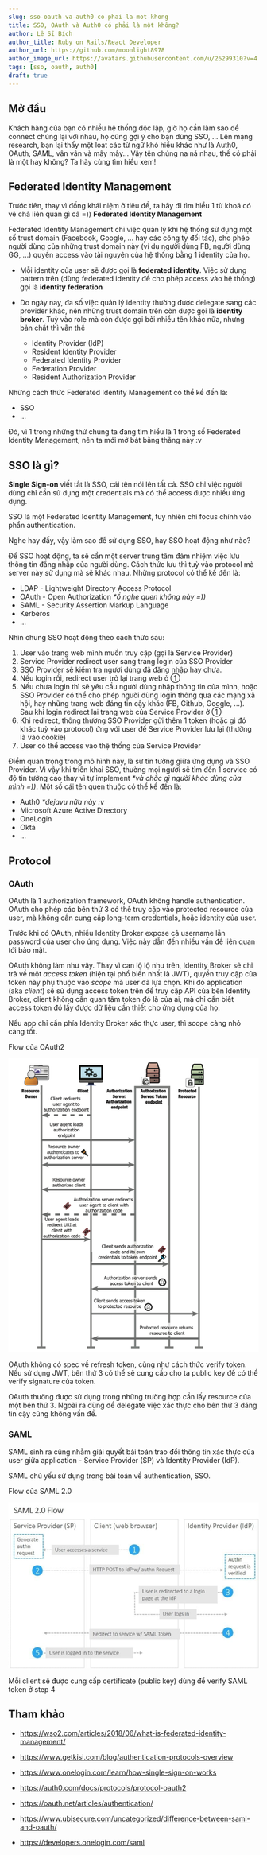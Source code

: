 ```yaml
---
slug: sso-oauth-va-auth0-co-phai-la-mot-khong
title: SSO, OAuth và Auth0 có phải là một không?
author: Lê Sĩ Bích
author_title: Ruby on Rails/React Developer
author_url: https://github.com/moonlight8978
author_image_url: https://avatars.githubusercontent.com/u/26299310?v=4
tags: [sso, oauth, auth0]
draft: true
---
```


## Mở đầu

Khách hàng của bạn có nhiều hệ thống độc lập, giờ họ cần làm sao để connect chúng lại với nhau, họ cũng gợi ý cho bạn dùng SSO, ... Lên mạng research, bạn lại thấy một loạt các từ ngữ khó hiểu khác như là Auth0, OAuth, SAML, vân vân và mây mây... Vậy tên chúng na ná nhau, thế có phải là một hay không? Ta hãy cùng tìm hiểu xem!

## Federated Identity Management

Trước tiên, thay vì đống khái niệm ở tiêu đề, ta hãy đi tìm hiểu 1 từ khoá có vẻ chả liên quan gì cả =)) **Federated Identity Management**

Federated Identity Management chỉ việc quản lý khi hệ thống sử dụng một số trust domain (Facebook, Google, ... hay các công ty đối tác), cho phép người dùng của những trust domain này (ví dụ người dùng FB, người dùng GG, ...) quyền access vào tài nguyên của hệ thống bằng 1 identity của họ.

- Mỗi identity của user sẽ được gọi là **federated identity**. Việc sử dụng pattern trên (dùng federated identity để cho phép access vào hệ thống) gọi là **identity federation**

- Do ngày nay, đa số việc quản lý identity thường được delegate sang các provider khác, nên những trust domain trên còn được gọi là **identity broker**. Tuỳ vào role mà còn được gọi bởi nhiều tên khác nữa, nhưng bản chất thì vẫn thế

  - Identity Provider (IdP)
  - Resident Identity Provider
  - Federated Identity Provider
  - Federation Provider
  - Resident Authorization Provider

Những cách thức Federated Identity Management có thể kể đến là:

- SSO
- ...

Đó, vì 1 trong những thứ chúng ta đang tìm hiểu là 1 trong số Federated Identity Management, nên ta mới mở bát bằng thằng này :v

## SSO là gì?

**Single Sign-on** viết tắt là SSO, cái tên nói lên tất cả. SSO chỉ việc người dùng chỉ cần sử dụng một credentials mà có thể access được nhiều ứng dụng.

SSO là một Federated Identity Management, tuy nhiên chỉ focus chính vào phần authentication.

Nghe hay đấy, vậy làm sao để sử dụng SSO, hay SSO hoạt động như nào?

Để SSO hoạt động, ta sẽ cần một server trung tâm đảm nhiệm việc lưu thông tin đăng nhập của người dùng. Cách thức lưu thì tuỳ vào protocol mà server này sử dụng mà sẽ khác nhau. Những protocol có thể kể đến là:

- LDAP - Lightweight Directory Access Protocol
- OAuth - Open Authorization _\*ồ nghe quen không này =))_
- SAML - Security Assertion Markup Language
- Kerberos
- ...

Nhìn chung SSO hoạt động theo cách thức sau:

1. User vào trang web mình muốn truy cập (gọi là Service Provider)
2. Service Provider redirect user sang trang login của SSO Provider
3. SSO Provider sẽ kiểm tra người dùng đã đăng nhập hay chưa.
4. Nếu login rồi, redirect user trở lại trang web ở ①
5. Nếu chưa login thì sẽ yêu cầu người dùng nhập thông tin của mình, hoặc SSO Provider có thể cho phép người dùng login thông qua các mạng xã hội, hay những trang web đáng tin cậy khác (FB, Github, Google, ...). Sau khi login redirect lại trang web của Service Provider ở ①
6. Khi redirect, thông thường SSO Provider gửi thêm 1 token (hoặc gì đó khác tuỳ vào protocol) ứng với user để Service Provider lưu lại (thường là vào cookie)
7. User có thể access vào thệ thống của Service Provider

Điểm quan trọng trong mô hình này, là sự tin tưởng giữa ứng dụng và SSO Provider. Vì vậy khi triển khai SSO, thường mọi người sẽ tìm đến 1 service có độ tin tưởng cao thay vì tự implement _\*và chắc gì người khác dùng của mình =))_. Một số cái tên quen thuộc có thể kể đến là:

- Auth0 _\*dejavu nữa này :v_
- Microsoft Azure Active Directory
- OneLogin
- Okta
- ...

## Protocol

### OAuth

OAuth là 1 authorization framework, OAuth không handle authentication. OAuth cho phép các bên thứ 3 có thể truy cập vào protected resource của user, mà không cần cung cấp long-term credentials, hoặc identity của user.

Trước khi có OAuth, nhiều Identity Broker expose cả username lẫn password của user cho ứng dụng. Việc này dẫn đến nhiều vấn đề liên quan tới bảo mật.

OAuth không làm như vậy. Thay vì can lộ lộ như trên, Identity Broker sẽ chỉ trả về một _access token_ (hiện tại phổ biến nhất là JWT), quyền truy cập của token này phụ thuộc vào _scope_ mà user đã lựa chọn. Khi đó application (aka _client_) sẽ sử dụng access token trên để truy cập API của bên Identity Broker, client không cần quan tâm token đó là của ai, mà chỉ cần biết access token đó lấy được dữ liệu cần thiết cho ứng dụng của họ.

Nếu app chỉ cần phía Identity Broker xác thực user, thì scope càng nhỏ càng tốt.

Flow của OAuth2

![OAuth2 Flow](/img/oauth2-in-action/flow.png)

OAuth không có spec về refresh token, cũng như cách thức verify token. Nếu sử dụng JWT, bên thứ 3 có thể sẽ cung cấp cho ta public key để có thể verify signature của token.

OAuth thường được sử dụng trong những trường hợp cần lấy resource của một bên thứ 3. Ngoài ra dùng để delegate việc xác thực cho bên thứ 3 đáng tin cậy cũng không vấn đề.

### SAML

SAML sinh ra cũng nhằm giải quyết bài toán trao đổi thông tin xác thực của user giữa application - Service Provider (SP) và Identity Provider (IdP).

SAML chủ yếu sử dụng trong bài toán về authentication, SSO.

Flow của SAML 2.0

![SAML Flow](/img/blog/saml-flow.jpeg)

Mỗi client sẽ được cung cấp certificate (public key) dùng để verify SAML token ở step 4

## Tham khảo

- https://wso2.com/articles/2018/06/what-is-federated-identity-management/

- https://www.getkisi.com/blog/authentication-protocols-overview

- https://www.onelogin.com/learn/how-single-sign-on-works

- https://auth0.com/docs/protocols/protocol-oauth2

- https://oauth.net/articles/authentication/

- https://www.ubisecure.com/uncategorized/difference-between-saml-and-oauth/

- https://developers.onelogin.com/saml
